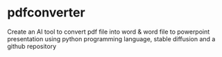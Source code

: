 # pdfconverter
Create an AI tool to convert pdf file into word &amp; word file to powerpoint presentation using python programming language, stable diffusion and a github repository
